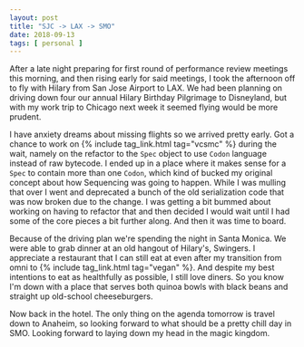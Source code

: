 ```yaml
---
layout: post
title: "SJC -> LAX -> SMO"
date: 2018-09-13
tags: [ personal ]
---
```


After a late night preparing for first round of performance review meetings
this morning, and then rising early for said meetings, I took the afternoon off
to fly with Hilary from San Jose Airport to LAX. We had been planning on driving
down four our annual Hilary Birthday Pilgrimage to Disneyland, but with my work
trip to Chicago next week it seemed flying would be more prudent.

I have anxiety dreams about missing flights so we arrived pretty early. Got
a chance to work on {% include tag_link.html tag="vcsmc" %} during the wait,
namely on the refactor to the `Spec` object to use `Codon` language instead of
raw bytecode. I ended up in a place where it makes sense for a `Spec` to contain
more than one `Codon`, which kind of bucked my original concept about how
Sequencing was going to happen. While I was mulling that over I went and
deprecated a bunch of the old serialization code that was now broken due to
the change. I was getting a bit bummed about working on having to refactor
that and then decided I would wait until I had some of the core pieces a bit
further along. And then it was time to board.

Because of the driving plan we're spending the night in Santa Monica. We were
able to grab dinner at an old hangout of Hilary's, Swingers. I appreciate a
restaurant that I can still eat at even after my transition from omni to
{% include tag_link.html tag="vegan" %}. And despite my best intentions to eat
as healthfully as possible, I still love diners. So you know I'm down with a
place that serves both quinoa bowls with black beans and straight up old-school
cheeseburgers.

Now back in the hotel. The only thing on the agenda tomorrow is travel down to
Anaheim, so looking forward to what should be a pretty chill day in SMO. Looking
forward to laying down my head in the magic kingdom.

